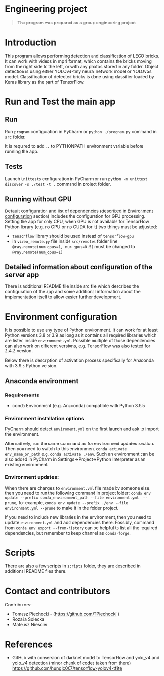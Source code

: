 # Engineering project
> The program was prepared as a group engineering project

# Introduction 
This program allows performing detection and classification of LEGO bricks. It can work with videos in mp4 format, which contains the bricks moving from the right side to the left, or with any photos stored in any folder.
Object detection is using either YOLOv4-tiny neural network model or YOLOv5s model. Classification of detected bricks is done using classifier loaded by Keras library as the part of TensorFlow.

# Run and Test the main app
## Run
Run `program` configuration in PyCharm or `python ./program.py` command in `src` folder.

It is required to add `..` to PYTHONPATH environment variable before running the app.

## Tests
Launch `Unittests` configuration in PyCharm or run `python -m unittest discover -s ./test -t .` command in project folder.

## Running without GPU
Default configuration and list of dependencies (described in [Environment configuration](#environment-configuration) section) includes the configuration for GPU processing. Setting the app for only CPU, when GPU is not available for TensorFlow Python library (e.g. no GPU or no CUDA for it) two things must be adjusted:
- `tensorflow` library should be used instead of `tensorflow-gpu`
- in `video_remote.py` file inside `src/remotes` folder line `@ray.remote(num_cpus=1, num_gpus=0.5)` must be changed to `@ray.remote(num_cpus=1)`


## Detailed information about configuration of the server app
There is additional README file inside src file which describes the configuration of the app and some additional information about the implementation itself to allow easier further development.

# Environment configuration
It is possible to use any type of Python environment. It can work for at least Python versions 3.8 or 3.9 as long as it contains all required libraries which are listed inside `environment.yml`. Possible multiple of those dependencies can also work on different versions, e.g. TensorFlow was also tested for 2.4.2 version.

Below there is description of activation process specifically for Anaconda with 3.9.5 Python version.
## Anaconda environment

### Requirements
- conda Environment (e.g. Anaconda) compatible with Python 3.9.5

### Environment installation options
PyCharm should detect `enviroment.yml` on the first launch and ask to import the environment.

Alternatively, run the same command as for environment updates section. Then you need to switch to this environment `conda activate env_name_or_path` e.g. `conda activate ./env`. Such an environment can be also added in PyCharm in Settings->Project->Python Interpreter as an existing environment.
    
### Environment updates:
When there are changes to `environment.yml` file made by someone else, then you need to run the following command in project folder:
`conda env update --prefix conda_environment_path --file environment.yml  --prune`, for example, `conda env update --prefix ./env --file environment.yml --prune` to make it in the folder project.

If you need to include new libraries in the environment, then you need to update `environment.yml` and add dependencies there. Possibly, command from `conda env export --from-history` can be helpful to list all the required dependencies, but remember to keep channel as `conda-forge`.

# Scripts
There are also a few scripts in `scripts` folder, they are described in additional README files there.

# Contact and contributors
Contributors:
- Tomasz Piechocki - (https://github.com/TPiechocki))
- Rozalia Solecka
- Mateusz Nieścier

# References
- GitHub with conversion of darknet model to TensorFlow and yolo_v4 and yolo_v4 detection
(minor chunk of codes taken from there)
https://github.com/hunglc007/tensorflow-yolov4-tflite
